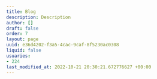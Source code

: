 ```yaml
---
title: Blog
description: Description
author: []
draft: false
order: 7
layout: page
uuid: e36d4202-f3a5-4cac-9caf-8f5230ac0308
liquid: false
usuaries:
- 224
last_modified_at: 2022-10-21 20:30:21.672776627 +00:00
---
```


<p>

</p>